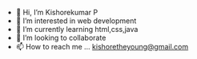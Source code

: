 - 👋 Hi, I’m Kishorekumar P
- 👀 I’m interested in web development
- 🌱 I’m currently learning html,css,java
- 💞️ I’m looking to collaborate 
- 📫 How to reach me ... kishoretheyoung@gmail.com

<!---
kicho3/kicho3 is a ✨ special ✨ repository because its `README.md` (this file) appears on your GitHub profile.
You can click the Preview link to take a look at your changes.
--->
